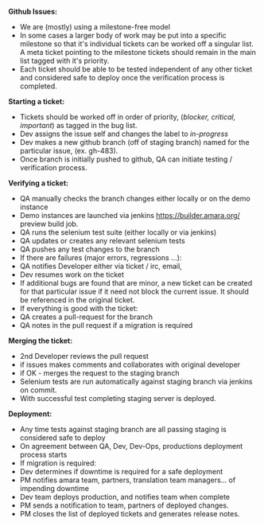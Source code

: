 **Github Issues:**

* We are (mostly) using a milestone-free model
* In some cases a larger body of work may be put into a specific milestone so that it's individual tickets can be worked off a singular list.  A meta ticket pointing to the milestone tickets should remain in the main list tagged with it's priority.
* Each ticket should be able to be tested independent of any other ticket and considered safe to deploy once the verification process is completed.

**Starting a ticket:**

* Tickets should be worked off in order of priority, (*blocker, critical, important*) as tagged in the bug list.
* Dev assigns the issue self and changes the label to *in-progress*
* Dev makes a new github branch (off of staging branch) named for the particular issue, (ex. gh-483).
* Once branch is initially pushed to github, QA can initiate testing / verification process.

**Verifying a ticket:**

* QA manually checks the branch changes either locally or on the demo instance
 * Demo instances are launched via jenkins https://builder.amara.org/ preview build job.
* QA runs the selenium test suite (either locally or via jenkins)
* QA updates or creates any relevant selenium tests
* QA pushes any test changes to the branch
* If there are failures (major errors, regressions ...):
 * QA notifies Developer either via ticket / irc, email, 
 * Dev resumes work on the ticket
* If additional bugs are found that are minor, a new ticket can be created for that particular issue if it need not block the current issue.  It should be referenced in the original ticket.
* If everything is good with the ticket:
 * QA creates a pull-request for the branch
 * QA notes in the pull request if a migration is required

**Merging the ticket:**

* 2nd Developer reviews the pull request
 * if issues makes comments and collaborates with original developer
 * if OK - merges the request to the staging branch
* Selenium tests are run automatically against staging branch via jenkins on commit.
* With successful test completing staging server is deployed.

**Deployment:**
* Any time tests against staging branch are all passing staging is considered safe to deploy
* On agreement between QA, Dev, Dev-Ops, productions deployment process starts
* If migration is required:
 * Dev determines if downtime is required for a safe deployment
 * PM notifies amara team, partners, translation team managers... of impending downtime
* Dev team deploys production, and notifies team when complete
* PM sends a notification to team, partners of deployed changes.
* PM closes the list of deployed tickets and generates release notes.


